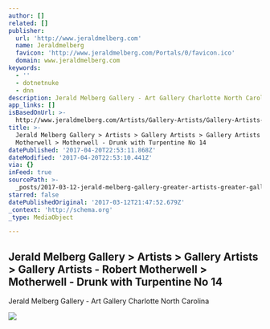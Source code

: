 ```yaml
---
author: []
related: []
publisher:
  url: 'http://www.jeraldmelberg.com'
  name: Jeraldmelberg
  favicon: 'http://www.jeraldmelberg.com/Portals/0/favicon.ico'
  domain: www.jeraldmelberg.com
keywords:
  - ''
  - dotnetnuke
  - dnn
description: Jerald Melberg Gallery - Art Gallery Charlotte North Carolina
app_links: []
isBasedOnUrl: >-
  http://www.jeraldmelberg.com/Artists/Gallery-Artists/Gallery-Artists-Robert-Motherwell/Motherwell-Drunk-with-Turpentine-No-14
title: >-
  Jerald Melberg Gallery > Artists > Gallery Artists > Gallery Artists - Robert
  Motherwell > Motherwell - Drunk with Turpentine No 14
datePublished: '2017-04-20T22:53:11.868Z'
dateModified: '2017-04-20T22:53:10.441Z'
via: {}
inFeed: true
sourcePath: >-
  _posts/2017-03-12-jerald-melberg-gallery-greater-artists-greater-gallery-artists-greater-gallery.md
starred: false
datePublishedOriginal: '2017-03-12T21:47:52.679Z'
_context: 'http://schema.org'
_type: MediaObject

---
```

<article style=""><h1>Jerald Melberg Gallery &gt; Artists &gt; Gallery Artists &gt; Gallery Artists - Robert Motherwell &gt; Motherwell - Drunk with Turpentine No 14</h1><p>Jerald Melberg Gallery - Art Gallery Charlotte North Carolina</p><img src="http://www.jeraldmelberg.com/Portals/0/Motherwell/DRUNK%20WITH%20TURPENTINE%20NO%2014%20%201979%20%2019x15%20%20W551.jpg" /></article>